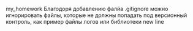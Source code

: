 my_homework
Благодоря добавлению фалйа .gitignore можно игнорировать файлы, которые не должны попадать под версионный контроль, как пример файлы логов или библиотеки
new line
